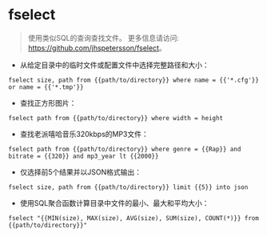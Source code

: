 # fselect

> 使用类似SQL的查询查找文件。
> 更多信息请访问: <https://github.com/jhspetersson/fselect>。

- 从给定目录中的临时文件或配置文件中选择完整路径和大小：

`fselect size, path from {{path/to/directory}} where name = {{'*.cfg'}} or name = {{'*.tmp'}}`

- 查找正方形图片：

`fselect path from {{path/to/directory}} where width = height`

- 查找老派嘻哈音乐320kbps的MP3文件：

`fselect path from {{path/to/directory}} where genre = {{Rap}} and bitrate = {{320}} and mp3_year lt {{2000}}`

- 仅选择前5个结果并以JSON格式输出：

`fselect size, path from {{path/to/directory}} limit {{5}} into json`

- 使用SQL聚合函数计算目录中文件的最小、最大和平均大小：

`fselect "{{MIN(size), MAX(size), AVG(size), SUM(size), COUNT(*)}} from {{path/to/directory}}"`